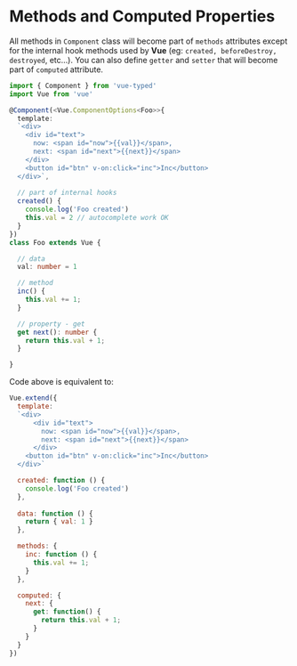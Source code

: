 # Methods and Computed Properties


All methods in `Component` class will become part of `methods` attributes except for the internal hook methods used by **Vue** (eg: `created, beforeDestroy, destroyed`, etc...).  You can also define `getter` and `setter` that will become part of `computed` attribute.

```typescript
import { Component } from 'vue-typed'
import Vue from 'vue'

@Component(<Vue.ComponentOptions<Foo>>{
  template:
  `<div>
    <div id="text">
      now: <span id="now">{{val}}</span>, 
      next: <span id="next">{{next}}</span>
    </div>
    <button id="btn" v-on:click="inc">Inc</button>
  </div>`,
  
  // part of internal hooks
  created() {
    console.log('Foo created')
    this.val = 2 // autocomplete work OK
  }
})
class Foo extends Vue {

  // data
  val: number = 1

  // method
  inc() {
    this.val += 1;
  }

  // property - get
  get next(): number {
    return this.val + 1;
  }

}
```

Code above is equivalent to:

```javascript
Vue.extend({
  template: 
  `<div>
      <div id="text">
        now: <span id="now">{{val}}</span>, 
        next: <span id="next">{{next}}</span>
      </div>
    <button id="btn" v-on:click="inc">Inc</button>
  </div>`

  created: function () {
    console.log('Foo created')
  },
  
  data: function () {
    return { val: 1 }
  },

  methods: {
    inc: function () {
      this.val += 1;
    }
  },

  computed: {
    next: {
      get: function() {
        return this.val + 1;
      }
    }
  }
})
```

